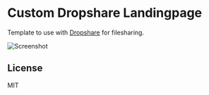 # Custom Dropshare Landingpage

Template to use with [Dropshare](http://getdropsha.re/) for filesharing.

![Screenshot]()

## License

MIT